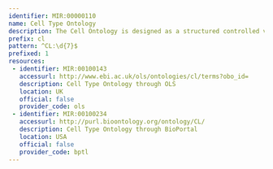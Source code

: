 ```yaml
---
identifier: MIR:00000110
name: Cell Type Ontology
description: The Cell Ontology is designed as a structured controlled vocabulary for cell types. The ontology was constructed for use by the model organism and other bioinformatics databases, incorporating cell types from prokaryotes to mammals, and includes plants and fungi.
prefix: cl
pattern: ^CL:\d{7}$
prefixed: 1
resources:
 - identifier: MIR:00100143
   accessurl: http://www.ebi.ac.uk/ols/ontologies/cl/terms?obo_id=
   description: Cell Type Ontology through OLS
   location: UK
   official: false
   provider_code: ols
 - identifier: MIR:00100234
   accessurl: http://purl.bioontology.org/ontology/CL/
   description: Cell Type Ontology through BioPortal
   location: USA
   official: false
   provider_code: bptl
---
```

